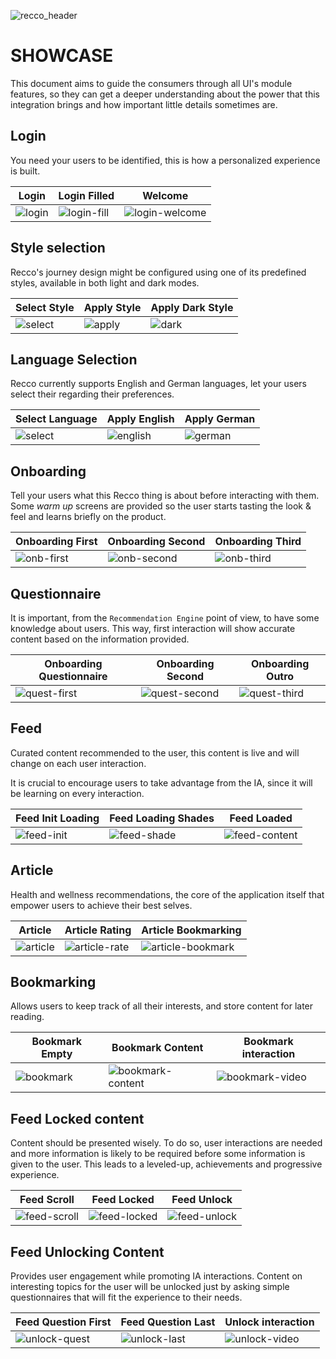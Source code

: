 ![recco_header](./art/recco_logo_amethyst.svg)

# SHOWCASE

This document aims to guide the consumers through all UI's module features, so they can get a deeper understanding about
the power that this integration brings and how important little details sometimes are.

## Login

You need your users to be identified, this is how a personalized experience is built.

| Login                                 | Login Filled                                      | Welcome                                    |
|---------------------------------------|---------------------------------------------------|--------------------------------------------|
| ![login](./art/recco_user_login.png) | ![login-fill](./art/recco_user_login_filled.png) | ![login-welcome](./art/recco_welcome.png) |

## Style selection

Recco's journey design might be configured using one of its predefined styles, available in both light and dark modes.

| Select Style                                | Apply Style                              | Apply Dark Style                             |
|---------------------------------------------|------------------------------------------|----------------------------------------------|
| ![select](./art/recco_style_selection.png) | ![apply](./art/recco_style_applied.png) | ![dark](./art/recco_dark_style_applied.png) |

## Language Selection

Recco currently supports English and German languages, let your users select their regarding their preferences.

| Select Language                               | Apply English                               | Apply German                              |
|-----------------------------------------------|---------------------------------------------|-------------------------------------------|
| ![select](./art/recco_language_settings.png) | ![english](./art/recco_english_locale.png) | ![german](./art/recco_german_locale.png) |

## Onboarding

Tell your users what this Recco thing is about before interacting with them. Some _warm up_ screens 
are provided so the user starts tasting the look & feel and learns briefly on the product.

| Onboarding First                                | Onboarding Second                                 | Onboarding Third                                |
|-------------------------------------------------|---------------------------------------------------|-------------------------------------------------|
| ![onb-first](./art/recco_onboarding_first.png) | ![onb-second](./art/recco_onboarding_second.png) | ![onb-third](./art/recco_onboarding_third.png) |


## Questionnaire

It is important, from the `Recommendation Engine` point of view, to have some knowledge about users.
This way, first interaction will show accurate content based on the information provided.

| Onboarding Questionnaire                                   | Onboarding Second                                            | Onboarding Outro                                  |
|------------------------------------------------------------|--------------------------------------------------------------|---------------------------------------------------|
| ![quest-first](./art/recco_onboarding_question_first.png) | ![quest-second](./art/recco_onboarding_question_second.png) | ![quest-third](./art/recco_onboarding_outro.png) |


## Feed

Curated content recommended to the user, this content is live and will change on each user interaction.

It is crucial to encourage users to take advantage from the IA, since it will be learning on every interaction.

| Feed Init Loading                                   | Feed Loading Shades                                 | Feed Loaded                                   |
|-----------------------------------------------------|-----------------------------------------------------|-----------------------------------------------|
| ![feed-init](./art/recco_feed_loading_initial.png) | ![feed-shade](./art/recco_feed_loading_shades.png) | ![feed-content](./art/recco_feed_loaded.png) |


## Article

Health and wellness recommendations, the core of the application itself that empower users to achieve their best selves.

| Article                              | Article Rating                                  | Article Bookmarking                                      |
|--------------------------------------|-------------------------------------------------|----------------------------------------------------------|
| ![article](./art/recco_article.png) | ![article-rate](./art/recco_article_rated.png) | ![article-bookmark](./art/recco_article_bookmarked.png) |


## Bookmarking

Allows users to keep track of all their interests, and store content for later reading.

| Bookmark Empty                                | Bookmark Content                                       | Bookmark interaction                                    |
|-----------------------------------------------|--------------------------------------------------------|---------------------------------------------------------|
| ![bookmark](./art/recco_empty_bookmarks.png) | ![bookmark-content](./art/recco_bookmarks_filled.png) | ![bookmark-video](./art/recco_bookmarking_content.gif) |


## Feed Locked content

Content should be presented wisely. To do so, user interactions are needed and more information is 
likely to be required before some information is given to the user. This leads to a leveled-up, achievements
and progressive experience.

| Feed Scroll                                    | Feed Locked                                  | Feed Unlock                                           |
|------------------------------------------------|----------------------------------------------|-------------------------------------------------------|
| ![feed-scroll](./art/recco_feed_scrolled.png) | ![feed-locked](./art/recco_feed_locked.png) | ![feed-unlock](./art/recco_unlock_content_first.png) |

## Feed Unlocking Content

Provides user engagement while promoting IA interactions. Content on interesting topics for the user
will be unlocked just by asking simple questionnaires that will fit the experience to their needs.

| Feed Question First                                             | Feed Question Last                                    | Unlock interaction                                 |
|-----------------------------------------------------------------|-------------------------------------------------------|----------------------------------------------------|
| ![unlock-quest](./art/recco_unlock_content_question_first.png) | ![unlock-last](./art/recco_unlock_question_last.png) | ![unlock-video](./art/recco_unlocked_content.gif) |

